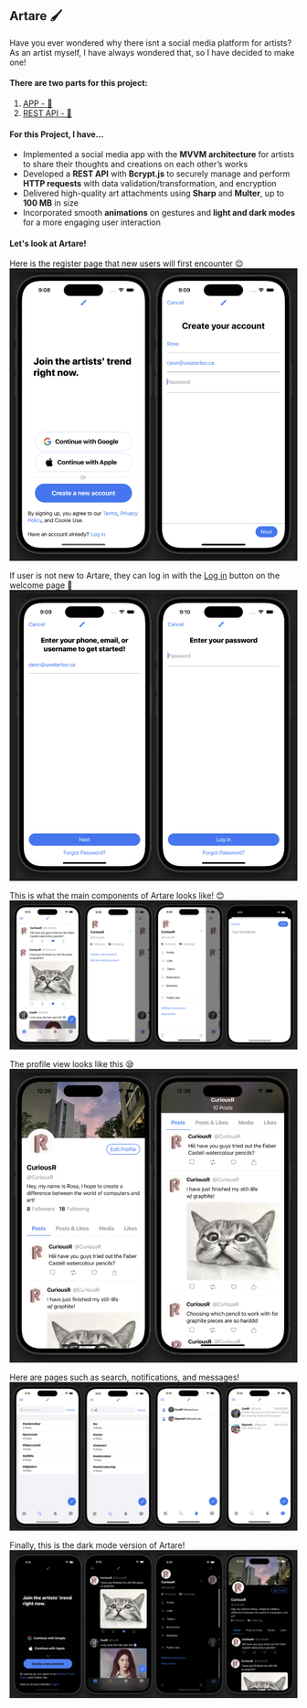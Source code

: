 ## **Artare** :paintbrush:

Have you ever wondered why there isnt a social media platform for artists?
As an artist myself, I have always wondered that, so I have decided to make one!

#### There are two parts for this project:
1. [<u>APP</u> - :link:](https://github.com/CuriousR82/Artare)
2. [<u>REST API</u> - :link:](https://github.com/CuriousR82/artare-api)


#### For this Project, I have...
- Implemented a social media app with the **MVVM architecture** for artists to share their thoughts and creations on each other’s works
- Developed a **REST API** with **Bcrypt.js** to securely manage and perform **HTTP requests** with data validation/transformation, and encryption
- Delivered high-quality art attachments using **Sharp** and **Multer**, up to **100 MB** in size
- Incorporated smooth **animations** on gestures and **light and dark modes** for a more engaging user interaction

#### Let's look at Artare!
Here is the register page that new users will first encounter :relieved: 
![1](/readme_pics/register.png)

If user is not new to Artare, they can log in with the [Log in]() button on the welcome page :eyes:
![2](/readme_pics/login.png)

This is what the main components of Artare looks like! :blush: 
![3](/readme_pics/main.png)

The profile view looks like this :sleepy: 
![4](/readme_pics/profile.png)

Here are pages such as search, notifications, and messages! 
![5](/readme_pics/search.png)

Finally, this is the dark mode version of Artare! 
![6](/readme_pics/dark.png)
